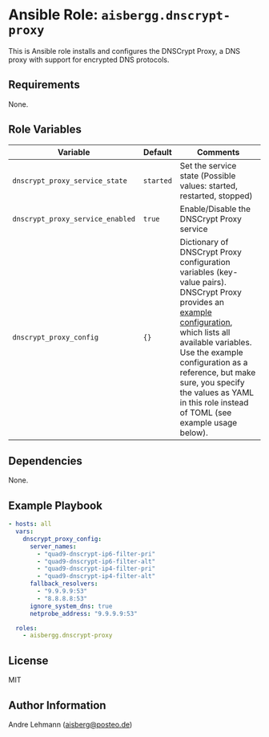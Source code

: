 # Ansible Role: `aisbergg.dnscrypt-proxy`

This is Ansible role installs and configures the DNSCrypt Proxy, a DNS proxy with support for encrypted DNS protocols.

## Requirements

None.

## Role Variables

| Variable | Default | Comments |
|----------|---------|----------|
| `dnscrypt_proxy_service_state` | `started` | Set the service state (Possible values: started, restarted, stopped) | 
| `dnscrypt_proxy_service_enabled` | `true` | Enable/Disable the DNSCrypt Proxy service | 
| `dnscrypt_proxy_config` | `{}` | Dictionary of DNSCrypt Proxy configuration variables (key-value pairs). DNSCrypt Proxy provides an [example configuration](https://raw.githubusercontent.com/DNSCrypt/dnscrypt-proxy/master/dnscrypt-proxy/example-dnscrypt-proxy.toml), which lists all available variables. Use the example configuration as a reference, but make sure, you specify the values as YAML in this role instead of TOML (see example usage below). |

## Dependencies

None.

## Example Playbook

```yaml
- hosts: all
  vars:
    dnscrypt_proxy_config:
      server_names:
        - "quad9-dnscrypt-ip6-filter-pri"
        - "quad9-dnscrypt-ip6-filter-alt"
        - "quad9-dnscrypt-ip4-filter-pri"
        - "quad9-dnscrypt-ip4-filter-alt"
      fallback_resolvers:
        - "9.9.9.9:53"
        - "8.8.8.8:53"
      ignore_system_dns: true
      netprobe_address: "9.9.9.9:53"

  roles:
    - aisbergg.dnscrypt-proxy
```

## License

MIT

## Author Information

Andre Lehmann (aisberg@posteo.de)
